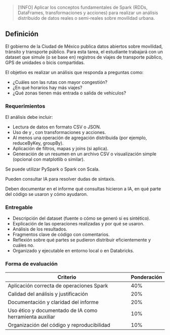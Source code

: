 >[!INFO] Aplicar los conceptos fundamentales de Spark (RDDs, DataFrames, transformaciones y acciones) para realizar un análisis distribuido de datos reales o semi-reales sobre movilidad urbana.

## Definición

El gobierno de la Ciudad de México publica datos abiertos sobre movilidad, tránsito y transporte público. Para esta tarea, el estudiante trabajará con un dataset que simule (o se base en) registros de viajes de transporte público, GPS de unidades o bicis compartidas.

El objetivo es realizar un análisis que responda a preguntas como:
- ¿Cuáles son las rutas con mayor congestión?
- ¿En qué horarios hay más viajes?
- ¿Qué zonas tienen más entrada o salida de vehículos?

### Requerimientos

El análisis debe incluir:
- Lectura de datos en formato CSV o JSON.
- Uso de y , con transformaciones y acciones.
- Al menos una operación de agregación distribuida (por ejemplo, reduceByKey, groupBy).
- Aplicación de filtros, mapas y joins (si aplica).
- Generación de un resumen en un archivo CSV o visualización simple (opcional con matplotlib o similar).

Se puede utilizar PySpark o Spark con Scala.

Pueden consultar IA para resolver dudas de sintaxis.

Deben documentar en el informe qué consultas hicieron a IA, en qué parte del código se usaron y cómo ayudaron.

### Entregable

- Descripción del dataset (fuente o cómo se generó si es sintético).
- Explicación de las operaciones realizadas y por qué se usaron.
- Análisis de los resultados.
- Fragmentos clave de código con comentarios.
- Reflexión sobre qué partes se pudieron distribuir eficientemente y cuáles no.
- Organizado y ejecutable en entorno local o en Databricks.

### Forma de evaluación

| Criterio | Ponderación |
| -------- | ----------- |
| Aplicación correcta de operaciones Spark | 40% |
| Calidad del análisis y justificación | 20% |
| Documentación y claridad del informe | 20% |
|Uso ético y documentado de IA como herramienta auxiliar | 10% |
| Organización del código y reproducibilidad | 10% |